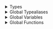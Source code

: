<details>
<summary>Types</summary>

  - [BitBucketCloud](/BitBucketCloud)
  - [BitBucketCloud.Activity](/BitBucketCloud_Activity)
  - [BitBucketCloud.Comment](/BitBucketCloud_Comment)
  - [BitBucketCloud.Comment.Inline](/BitBucketCloud_Comment_Inline)
  - [BitBucketCloud.Commit](/BitBucketCloud_Commit)
  - [BitBucketCloud.Commit.Author](/BitBucketCloud_Commit_Author)
  - [BitBucketCloud.Commit.Parent](/BitBucketCloud_Commit_Parent)
  - [BitBucketCloud.Content](/BitBucketCloud_Content)
  - [BitBucketCloud.MergeRef](/BitBucketCloud_MergeRef)
  - [BitBucketCloud.PullRequest](/BitBucketCloud_PullRequest)
  - [BitBucketCloud.PullRequest.Participant](/BitBucketCloud_PullRequest_Participant)
  - [BitBucketCloud.PullRequest.Participant.Role](/BitBucketCloud_PullRequest_Participant_Role)
  - [BitBucketCloud.PullRequest.State](/BitBucketCloud_PullRequest_State)
  - [BitBucketCloud.Repo](/BitBucketCloud_Repo)
  - [BitBucketCloud.User](/BitBucketCloud_User)
  - [BitBucketMetadata](/BitBucketMetadata)
  - [BitBucketServer](/BitBucketServer)
  - [BitBucketServer.Activity](/BitBucketServer_Activity)
  - [BitBucketServer.Comment](/BitBucketServer_Comment)
  - [BitBucketServer.Comment.Detail](/BitBucketServer_Comment_Detail)
  - [BitBucketServer.Comment.Detail.InnerProperties](/BitBucketServer_Comment_Detail_InnerProperties)
  - [BitBucketServer.Comment.Detail.Task](/BitBucketServer_Comment_Detail_Task)
  - [BitBucketServer.Commit](/BitBucketServer_Commit)
  - [BitBucketServer.Commit.Parent](/BitBucketServer_Commit_Parent)
  - [BitBucketServer.MergeRef](/BitBucketServer_MergeRef)
  - [BitBucketServer.Project](/BitBucketServer_Project)
  - [BitBucketServer.PullRequest](/BitBucketServer_PullRequest)
  - [BitBucketServer.PullRequest.Participant](/BitBucketServer_PullRequest_Participant)
  - [BitBucketServer.PullRequest.Reviewer](/BitBucketServer_PullRequest_Reviewer)
  - [BitBucketServer.Repo](/BitBucketServer_Repo)
  - [BitBucketServer.User](/BitBucketServer_User)
  - [DSL](/DSL)
  - [DangerDSL](/DangerDSL)
  - [DangerUtils](/DangerUtils)
  - [FileType](/FileType)
  - [Git](/Git)
  - [Git.Commit](/Git_Commit)
  - [Git.Commit.Author](/Git_Commit_Author)
  - [GitHub](/GitHub)
  - [GitHub.Commit](/GitHub_Commit)
  - [GitHub.Issue](/GitHub_Issue)
  - [GitHub.Issue.Label](/GitHub_Issue_Label)
  - [GitHub.Issue.State](/GitHub_Issue_State)
  - [GitHub.MergeRef](/GitHub_MergeRef)
  - [GitHub.Milestone](/GitHub_Milestone)
  - [GitHub.Milestone.State](/GitHub_Milestone_State)
  - [GitHub.PullRequest](/GitHub_PullRequest)
  - [GitHub.PullRequest.PullRequestState](/GitHub_PullRequest_PullRequestState)
  - [GitHub.Repo](/GitHub_Repo)
  - [GitHub.RequestedReviewers](/GitHub_RequestedReviewers)
  - [GitHub.Review](/GitHub_Review)
  - [GitHub.Review.State](/GitHub_Review_State)
  - [GitHub.Team](/GitHub_Team)
  - [GitHub.User](/GitHub_User)
  - [GitHub.User.UserType](/GitHub_User_UserType)
  - [GitLab](/GitLab)
  - [GitLab.CodingKeys](/GitLab_CodingKeys)
  - [GitLab.MergeRequest](/GitLab_MergeRequest)
  - [GitLab.MergeRequest.CodingKeys](/GitLab_MergeRequest_CodingKeys)
  - [GitLab.MergeRequest.DiffRefs](/GitLab_MergeRequest_DiffRefs)
  - [GitLab.MergeRequest.Milestone](/GitLab_MergeRequest_Milestone)
  - [GitLab.MergeRequest.Milestone.CodingKeys](/GitLab_MergeRequest_Milestone_CodingKeys)
  - [GitLab.MergeRequest.Milestone.State](/GitLab_MergeRequest_Milestone_State)
  - [GitLab.MergeRequest.Pipeline](/GitLab_MergeRequest_Pipeline)
  - [GitLab.MergeRequest.Pipeline.CodingKeys](/GitLab_MergeRequest_Pipeline_CodingKeys)
  - [GitLab.MergeRequest.Pipeline.Status](/GitLab_MergeRequest_Pipeline_Status)
  - [GitLab.MergeRequest.State](/GitLab_MergeRequest_State)
  - [GitLab.MergeRequest.TimeStats](/GitLab_MergeRequest_TimeStats)
  - [GitLab.MergeRequest.TimeStats.CodingKeys](/GitLab_MergeRequest_TimeStats_CodingKeys)
  - [GitLab.Metadata](/GitLab_Metadata)
  - [GitLab.User](/GitLab_User)
  - [GitLab.User.CodingKeys](/GitLab_User_CodingKeys)
  - [GitLab.User.State](/GitLab_User_State)
  - [Meta](/Meta)
  - [SwiftLint](/SwiftLint)
  - [SwiftLint.LintStyle](/SwiftLint_LintStyle)
  - [SwiftLintViolation](/SwiftLintViolation)
  - [Violation](/Violation)

</details>

<details>
<summary>Global Typealiases</summary>

  - [File](/File)

</details>

<details>
<summary>Global Variables</summary>

  - [fails](/fails)
  - [markdowns](/markdowns)
  - [messages](/messages)
  - [warnings](/warnings)

</details>

<details>
<summary>Global Functions</summary>

  - [Danger()](/Danger\(\))
  - [fail(\_:)](/fail\(_:\))
  - [fail(message:file:line:)](/fail\(message:file:line:\))
  - [markdown(\_:)](/markdown\(_:\))
  - [markdown(message:file:line:)](/markdown\(message:file:line:\))
  - [message(\_:)](/message\(_:\))
  - [message(message:file:line:)](/message\(message:file:line:\))
  - [suggestion(code:file:line:)](/suggestion\(code:file:line:\))
  - [warn(\_:)](/warn\(_:\))
  - [warn(message:file:line:)](/warn\(message:file:line:\))

</details>
